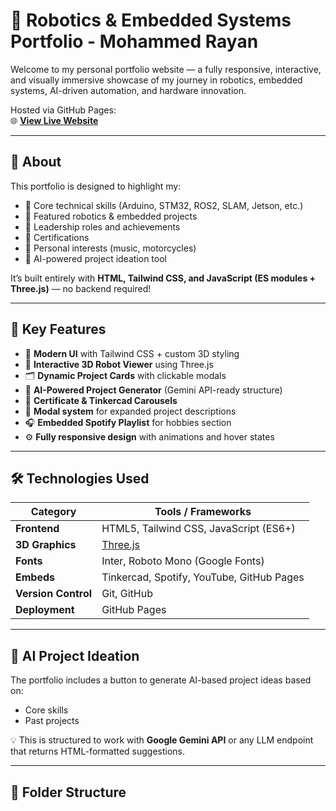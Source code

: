 # 🤖 Robotics & Embedded Systems Portfolio - Mohammed Rayan

Welcome to my personal portfolio website — a fully responsive, interactive, and visually immersive showcase of my journey in robotics, embedded systems, AI-driven automation, and hardware innovation.

Hosted via GitHub Pages:  
🌐 **[View Live Website](https://mohammedryn.github.io/robotics-portfolio/)**

---

## 📌 About

This portfolio is designed to highlight my:

- 🔧 Core technical skills (Arduino, STM32, ROS2, SLAM, Jetson, etc.)
- 🚀 Featured robotics & embedded projects
- 🧠 Leadership roles and achievements
- 📜 Certifications
- 🧭 Personal interests (music, motorcycles)
- 🧠 AI-powered project ideation tool

It’s built entirely with **HTML, Tailwind CSS, and JavaScript (ES modules + Three.js)** — no backend required!

---

## 🚀 Key Features

- 🎨 **Modern UI** with Tailwind CSS + custom 3D styling
- 🤖 **Interactive 3D Robot Viewer** using Three.js
- 🗂️ **Dynamic Project Cards** with clickable modals
- 🧠 **AI-Powered Project Generator** (Gemini API-ready structure)
- 📜 **Certificate & Tinkercad Carousels**
- 💬 **Modal system** for expanded project descriptions
- 🎧 **Embedded Spotify Playlist** for hobbies section
- ⚙️ **Fully responsive design** with animations and hover states

---

## 🛠️ Technologies Used

| Category            | Tools / Frameworks                                    |
|---------------------|--------------------------------------------------------|
| **Frontend**        | HTML5, Tailwind CSS, JavaScript (ES6+)                |
| **3D Graphics**     | [Three.js](https://threejs.org/)                      |
| **Fonts**           | Inter, Roboto Mono (Google Fonts)                     |
| **Embeds**          | Tinkercad, Spotify, YouTube, GitHub Pages             |
| **Version Control** | Git, GitHub                                            |
| **Deployment**      | GitHub Pages                                           |

---

## 🧠 AI Project Ideation

The portfolio includes a button to generate AI-based project ideas based on:

- Core skills
- Past projects

💡 This is structured to work with **Google Gemini API** or any LLM endpoint that returns HTML-formatted suggestions.

---

## 📁 Folder Structure

